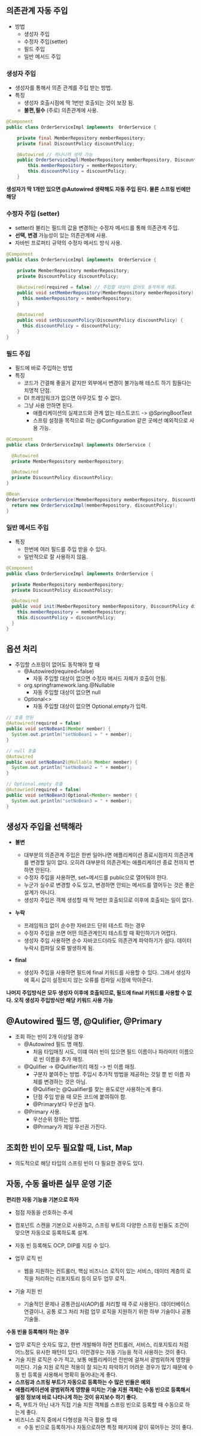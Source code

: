 ## 의존관계 자동 주입
- 방법
  - 생성자 주입
  - 수정자 주입(setter)
  - 필드 주입
  - 일반 메서드 주입


### 생성자 주입
- 생성자를 통해서 의존 관계를 주입 받는 방법.
- 특징
  - 생성자 호출시점에 딱 1번만 호출되는 것이 보장 됨.
  - **불편,필수** (주로) 의존관계에 사용.

```java
@Component
public class OrderServiceImpl implements  OrderService {

    private final MemberRepository memberRepository;
    private final DiscountPolicy discountPolicy;

    @Autowired // 하나니까 생략 가능
    public OrderServiceImpl(MemberRepository memberRepository, DiscountPolicy discountPolicy) {
        this.memberRepository = memberRepository;
        this.discountPolicy = discountPolicy;
    }
```

**생성자가 딱 1개만 있으면 @Autowired 생략해도 자동 주입 된다. 물론 스프링 빈에만 해당**

### 수정자 주입 (setter)
- setter라 불리는 필드의 값을 변경하는 수정자 메서드를 통해 의존관계 주입.
- **선택, 변경** 가능성이 있는 의존관계에 사용.
- 자바빈 프로퍼티 규약의 수정자 메서드 방식 사용. 

```java
@Component
public class OrderServiceImpl implements  OrderService {

    private MemberRepository memberRepository;
    private DiscountPolicy discountPolicy;

    @Autowired(required = false) // 주입할 대상이 없어도 동작하게 해줌.
    public void setMemberRepository(MemberRepository memberRepository) {
      this.memberRepository = memberRepository;
    }

    @Autowired
    public void setDiscountPolicy(DiscountPolicy discountPolicy) {
      this.discountPolicy = discountPolicy;
    }
}
```

### 필드 주입
- 필드에 바로 주입하는 방법
- 특징
  - 코드가 간결해 좋을거 같지만 외부에서 변경이 불가능해 테스트 하기 힘들다는 치명적 단점.
  - DI 프레임워크가 없으면 아무것도 할 수 없다.
  - 그냥 사용 안하면 된다.
    - 애플리케이션의 실제코드와 관계 없는 테스트코드 -> @SpringBootTest
    - 스프링 설정을 목적으로 하는 @Configuration 같은 곳에선 예외적으로 사용 가능.

```java
@Component
public class OrderServiceImpl implements OderService {

  @Autowired
  private MemberRepository memberRepository;

  @Autowired
  private DiscountPolicy discountPolicy;
}
```

```java
@Bean
OrderService orderService(MemeberRepository memberRepository, DiscountPolicy discountPolicy) {
  return new OrderServiceImpl(memberRepository, discountPolicy);
}
```

### 일반 메서드 주입
- 특징
  - 한번에 여러 필드를 주입 받을 수 있다.
  - 일반적으로 잘 사용하지 않음.

```java
@Component
public class OrderServiceImpl implements OrderService {

  private MemberRepository memberRepository;
  private DiscountPolicy discountPolicy;

  @Autowired
  public void init(MemberRepository memberRepository, DiscountPolicy discountPolicy) {
    this.memberRepository = memberRepository;
    this.discountPolicy = discountPolicy;
  }
}
```

## 옵션 처리
- 주입할 스프링이 없어도 동작해야 할 때
  - @Autowired(required=false) 
    - 자동 주입할 대상이 없으면 수정자 메서드 자체가 호출이 안됨.
  - org.springframework.lang.@Nullable
    - 자동 주입할 대상이 없으면 null
  - Optional<>
    - 자동 주입할 대상이 없으면 Optional.empty가 입력.

```java
// 호출 안된
@Autowired(required = false) 
public void setNoBean1(Member member) {
  System.out.println("setNoBean1 = " + member);
}

// null 호출
@Autowired
public void setNoBean2(@Nullable Member member) {
  System.out.println("setNoBean2 = " + member);
}

// Optional.empty 호출
@Autowried(required = false)
public void setNoBean3(Optional<Member> member) {
  System.out.println("setNoBean3 = " + member);
}
```

## 생성자 주입을 선택해라
- **불변**
  - 대부분의 의존관계 주입은 한번 일어나면 애플리케이션 종료시점까지 의존관계를 변경할 일이 없다. 오히려 대부분의 의존관계는 애플리케이션 종료 전까지 변하면 안된다.
  - 수정자 주입을 사용하면, set~메서드를 public으로 열어둬야 한다.
  - 누군가 실수로 변경할 수도 있고, 변경하면 안되는 메서드를 열어두는 것은 좋은 설계가 아니다.
  - 생성자 주입은 객체 생성할 때 딱 1번만 호출되므로 이후에 호출되는 일이 없다.

- **누락**
  - 프레임워크 없이 순수한 자바코드 단위 테스트 하는 경우
  - 수정자 주입을 쓰면 어떤 의존관계인지 테스트할 때 확인하기가 어렵다.
  - 생성자 주입 사용하면 순수 자바코드더라도 의존관계 파악하기가 쉽다. 데이터 누락시 컴파일 오류 발생하게 됨.

- **final**
  - 생성자 주입을 사용하면 필드에 final 키워드를 사용할 수 있다. 그래서 생성자에 혹시 값이 설정되지 않는 오류를 컴파일 시점에 막아준다.


**나머지 주입방식은 모두 생성자 이후에 호출되므로, 필드에 final 키워드를 사용할 수 없다. 오직 생성자 주입방식만 해당 키워드 사용 가능**

## @Autowired 필드 명, @Qulifier, @Primary
- 조회 하는 빈이 2개 이상일 경우
  - @Autowired 필드 명 매칭.
    - 처음 타입매칭 시도, 이떄 여러 빈이 있으면 필드 이름이나 파라미터 이름으로 빈 이름을 추가 매칭.
  - @Qulifier -> @Qulifier끼리 매칭 -> 빈 이름 매칭.
    - 구분자 붙여주는 방법. 주입시 추가적 방법을 제공하는 것일 뿐 빈 이름 자체를 변경하는 것은 아님.
    - @Qulifier는 @Qualifier를 찾는 용도로만 사용하는게 좋다.
    - 단점 주입 받을 때 모든 코드에 붙여줘야 함.
    - @Primary보다 우선권 높다.
  - @Primary 사용.
    - 우선순위 정하는 방법.
    - @Primary가 제일 우선권 가진다.


## 조회한 빈이 모두 필요할 때, List, Map
- 의도적으로 해당 타입의 스프링 빈이 다 필요한 경우도 있다.


## 자동, 수동 올바른 실무 운영 기준
**편리한 자동 기능을 기본으로 하자**
- 점점 자동을 선호하는 추세
- 컴포넌트 스캔을 기본으로 사용하고, 스프링 부트의 다양한 스프링 빈들도 조건이 맞으면 자동으로 등록하도록 설계.
- 자동 빈 등록해도 OCP, DIP를 지킬 수 있다.


- 업무 로직 빈
  - 웹을 지원하는 컨트롤러, 핵심 비즈니스 로직이 있는 서비스, 데이터 계층의 로직을 처리하는 리포지토리 등이 모두 업무 로직.
- 기술 지원 빈
  - 기술적인 문제나 공통관심사(AOP)를 처리할 때 주로 사용된다. 데이터베이스 연결이나, 공통 로그 처리 처럼 업무 로직을 지원하기 위한 하부 기술이나 공통 기술들.
  

**수동 빈을 등록해야 하는 경우**
- 업무 로직은 숫자도 많고, 한번 개발해야 하면 컨트롤러, 서비스, 리포지토리 처럼 어느정도 유사한 패턴이 있다. 이런경우는 자동 기능을 적극 사용하는 것이 좋다.
- 기술 지원 로직은 수가 적고, 보통 애플리케이션 전반에 걸쳐서 광범위하게 영향을 미친다. 기술 지원 로직은 적용이 잘 되는지 파악하기 어려운 경우가 많기 때문에 수동 빈 등록을 사용해서 명확히 들어내는게 좋다.
- **스프링과 스프링 부트가 자동으로 등록하는 수 많은 빈들은 예외**
- **애플리케이션에 광범위하게 영향을 미치는 기술 지원 객체는 수동 빈으로 등록해서 설정 정보에 바로 나타나게 하는 것이 유지보수 하기 좋다.**
- 즉, 부트가 아닌 내가 직접 기술 지원 객체를 스프링 빈으로 등록할 때 수동으로 하는게 좋다.
- 비즈니스 로직 중에서 다형성을 적극 활용 할 때
  - 수동 빈으로 등록하거나 자동으로하면 특정 패키지에 같이 묶어두는 것이 좋다.

